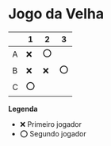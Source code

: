 # Jogo da Velha

|   | 1 | 2 | 3 |
|---|---|---|---|
| A |❌|⭕||
| B |❌|❌|⭕|
| C |⭕|||

**Legenda**

- ❌ Primeiro jogador 
- ⭕ Segundo jogador